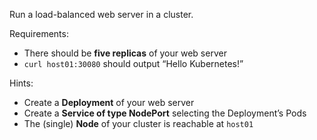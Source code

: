 Run a load-balanced web server in a cluster.

Requirements:

- There should be **five replicas** of your web server
- `curl host01:30080` should output “Hello Kubernetes!”

Hints:

- Create a **Deployment** of your web server
- Create a **Service of type NodePort** selecting the Deployment’s Pods
- The (single) **Node** of your cluster is reachable at `host01`
